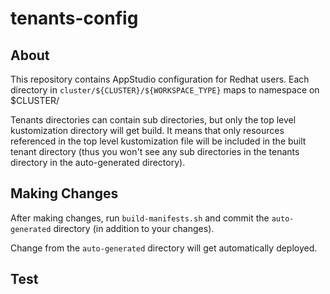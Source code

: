 # tenants-config

## About

This repository contains AppStudio configuration for Redhat users.
Each directory in `cluster/${CLUSTER}/${WORKSPACE_TYPE}` maps to namespace on $CLUSTER/

Tenants directories can contain sub directories, but only the top level kustomization directory
will get build. It means that only resources referenced in the top level kustomization file will
be included in the built tenant directory (thus you won't see any sub directories in the tenants
directory in the auto-generated directory).

## Making Changes

After making changes, run `build-manifests.sh` and commit the `auto-generated`
directory (in addition to your changes).

Change from the `auto-generated` directory will get automatically deployed.

## Test
